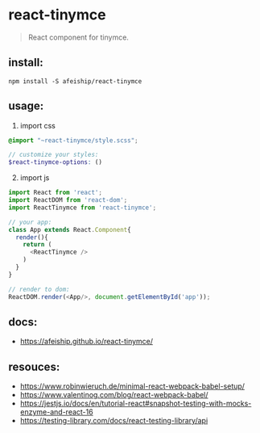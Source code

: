 # react-tinymce
> React component for tinymce.

## install:
```shell
npm install -S afeiship/react-tinymce
```

## usage:
1. import css
  ```scss
  @import "~react-tinymce/style.scss";

  // customize your styles:
  $react-tinymce-options: ()
  ```
2. import js
  ```js
  import React from 'react';
  import ReactDOM from 'react-dom';
  import ReactTinymce from 'react-tinymce';
  
  // your app:
  class App extends React.Component{
    render(){
      return (
        <ReactTinymce />
      )
    }
  }

  // render to dom:
  ReactDOM.render(<App/>, document.getElementById('app'));
  ```

## docs:
- https://afeiship.github.io/react-tinymce/

## resouces:
- https://www.robinwieruch.de/minimal-react-webpack-babel-setup/
- https://www.valentinog.com/blog/react-webpack-babel/
- https://jestjs.io/docs/en/tutorial-react#snapshot-testing-with-mocks-enzyme-and-react-16
- https://testing-library.com/docs/react-testing-library/api
